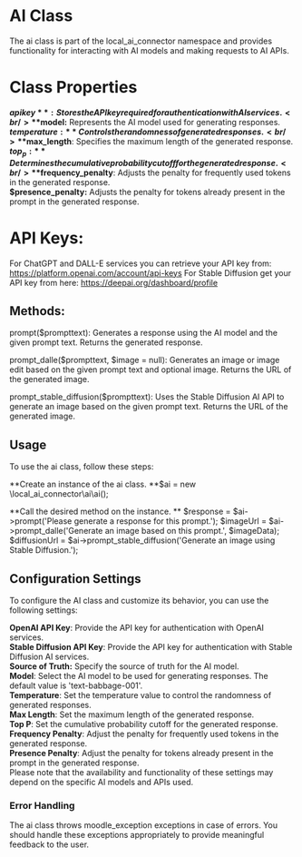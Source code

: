# AI Class
The ai class is part of the local_ai_connector namespace and provides functionality for interacting with AI models and making requests to AI APIs.

# Class Properties
**$apikey**: Stores the API key required for authentication with AI services.<br />
**$model:** Represents the AI model used for generating responses. <br />
**$temperature:** Controls the randomness of generated responses. <br />
**$max_length**: Specifies the maximum length of the generated response. <br />
**$top_p:** Determines the cumulative probability cutoff for the generated response.<br />
**$frequency_penalty**: Adjusts the penalty for frequently used tokens in the generated response. <br />
**$presence_penalty:** Adjusts the penalty for tokens already present in the prompt in the generated response.

# API Keys:
For ChatGPT and DALL-E services you can retrieve your API key from: https://platform.openai.com/account/api-keys
For Stable Diffusion get your API key from here: https://deepai.org/dashboard/profile

## Methods:
prompt($prompttext): Generates a response using the AI model and the given prompt text. Returns the generated response.

prompt_dalle($prompttext, $image = null): Generates an image or image edit based on the given prompt text and optional image. Returns the URL of the generated image.

prompt_stable_diffusion($prompttext): Uses the Stable Diffusion AI API to generate an image based on the given prompt text. Returns the URL of the generated image.


## Usage
To use the ai class, follow these steps:

**Create an instance of the ai class.
**$ai = new \local_ai_connector\ai\ai();

**Call the desired method on the instance. **
$response = $ai->prompt('Please generate a response for this prompt.');
$imageUrl = $ai->prompt_dalle('Generate an image based on this prompt.', $imageData);
$diffusionUrl = $ai->prompt_stable_diffusion('Generate an image using Stable Diffusion.');

## Configuration Settings
To configure the AI class and customize its behavior, you can use the following settings:

**OpenAI API Key**: Provide the API key for authentication with OpenAI services. <br />
**Stable Diffusion API Key**: Provide the API key for authentication with Stable Diffusion AI services. <br />
**Source of Truth:** Specify the source of truth for the AI model. <br />
**Model**: Select the AI model to be used for generating responses. The default value is 'text-babbage-001'. <br />
**Temperature**: Set the temperature value to control the randomness of generated responses.<br />
**Max Length**: Set the maximum length of the generated response. <br />
**Top P**: Set the cumulative probability cutoff for the generated response. <br />
**Frequency Penalty**: Adjust the penalty for frequently used tokens in the generated response. <br />
**Presence Penalty**: Adjust the penalty for tokens already present in the prompt in the generated response. <br />
Please note that the availability and functionality of these settings may depend on the specific AI models and APIs used.

### Error Handling
The ai class throws moodle_exception exceptions in case of errors. You should handle these exceptions appropriately to provide meaningful feedback to the user.
